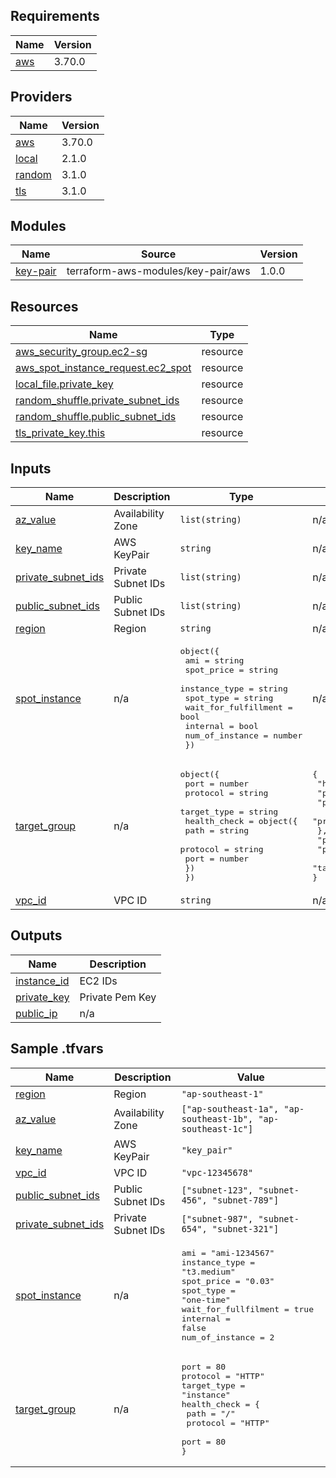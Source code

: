 <!-- BEGIN_TF_DOCS -->
## Requirements

| Name | Version |
|------|---------|
| <a name="requirement_aws"></a> [aws](#requirement\_aws) | 3.70.0 |

## Providers

| Name | Version |
|------|---------|
| <a name="provider_aws"></a> [aws](#provider\_aws) | 3.70.0 |
| <a name="provider_local"></a> [local](#provider\_local) | 2.1.0 |
| <a name="provider_random"></a> [random](#provider\_random) | 3.1.0 |
| <a name="provider_tls"></a> [tls](#provider\_tls) | 3.1.0 |

## Modules

| Name | Source | Version |
|------|--------|---------|
| <a name="module_key-pair"></a> [key-pair](#module\_key-pair) | terraform-aws-modules/key-pair/aws | 1.0.0 |

## Resources

| Name | Type |
|------|------|
| [aws_security_group.ec2-sg](https://registry.terraform.io/providers/hashicorp/aws/3.70.0/docs/resources/security_group) | resource |
| [aws_spot_instance_request.ec2_spot](https://registry.terraform.io/providers/hashicorp/aws/3.70.0/docs/resources/spot_instance_request) | resource |
| [local_file.private_key](https://registry.terraform.io/providers/hashicorp/local/latest/docs/resources/file) | resource |
| [random_shuffle.private_subnet_ids](https://registry.terraform.io/providers/hashicorp/random/latest/docs/resources/shuffle) | resource |
| [random_shuffle.public_subnet_ids](https://registry.terraform.io/providers/hashicorp/random/latest/docs/resources/shuffle) | resource |
| [tls_private_key.this](https://registry.terraform.io/providers/hashicorp/tls/latest/docs/resources/private_key) | resource |

## Inputs

| Name | Description | Type | Default | Required |
|------|-------------|------|---------|:--------:|
| <a name="input_az_value"></a> [az\_value](#input\_az\_value) | Availability Zone | `list(string)` | n/a | yes |
| <a name="input_key_name"></a> [key\_name](#input\_key\_name) | AWS KeyPair | `string` | n/a | yes |
| <a name="input_private_subnet_ids"></a> [private\_subnet\_ids](#input\_private\_subnet\_ids) | Private Subnet IDs | `list(string)` | n/a | yes |
| <a name="input_public_subnet_ids"></a> [public\_subnet\_ids](#input\_public\_subnet\_ids) | Public Subnet IDs | `list(string)` | n/a | yes |
| <a name="input_region"></a> [region](#input\_region) | Region | `string` | n/a | yes |
| <a name="input_spot_instance"></a> [spot\_instance](#input\_spot\_instance) | n/a | <pre>object({<br>    ami                  = string<br>    spot_price           = string<br>    instance_type        = string<br>    spot_type            = string<br>    wait_for_fulfillment = bool<br>    internal             = bool<br>    num_of_instance      = number<br>  })</pre> | n/a | yes |
| <a name="input_target_group"></a> [target\_group](#input\_target\_group) | n/a | <pre>object({<br>    port        = number<br>    protocol    = string<br>    target_type = string<br>    health_check = object({<br>      path     = string<br>      protocol = string<br>      port     = number<br>    })<br>  })</pre> | <pre>{<br>  "health_check": {<br>    "path": "/",<br>    "port": 80,<br>    "protocol": "HTTP"<br>  },<br>  "port": 80,<br>  "protocol": "HTTP",<br>  "target_type": "instance"<br>}</pre> | no |
| <a name="input_vpc_id"></a> [vpc\_id](#input\_vpc\_id) | VPC ID | `string` | n/a | yes |

## Outputs

| Name | Description |
|------|-------------|
| <a name="output_instance_id"></a> [instance\_id](#output\_instance\_id) | EC2 IDs |
| <a name="output_private_key"></a> [private\_key](#output\_private\_key) | Private Pem Key |
| <a name="output_public_ip"></a> [public\_ip](#output\_public\_ip) | n/a |
<!-- END_TF_DOCS -->


## Sample .tfvars

| Name | Description | Value |
|------|-------------|-------|
| <a name="input_region"></a> [region](#input\_region) | Region | `"ap-southeast-1"` |
| <a name="input_az_value"></a> [az\_value](#input\_az\_value) | Availability Zone | `["ap-southeast-1a", "ap-southeast-1b", "ap-southeast-1c"]` |
| <a name="input_key_name"></a> [key\_name](#input\_key\_name) | AWS KeyPair | `"key_pair"` |
| <a name="input_vpc_id"></a> [vpc\_id](#input\_vpc\_id) | VPC ID | `"vpc-12345678"` |
| <a name="input_public_subnet_ids"></a> [public\_subnet\_ids](#input\_public\_subnet\_ids) | Public Subnet IDs | `["subnet-123", "subnet-456", "subnet-789"]` |
| <a name="input_private_subnet_ids"></a> [private\_subnet\_ids](#input\_private\_subnet\_ids) | Private Subnet IDs | `["subnet-987", "subnet-654", "subnet-321"]` |
| <a name="input_spot_instance"></a> [spot\_instance](#input\_spot\_instance) | n/a | <pre>ami = "ami-1234567"<br>instance_type = "t3.medium"<br>spot_price = "0.03"<br>spot_type = "one-time"<br>wait_for_fullfilment = true<br>internal = false<br>num_of_instance = 2</pre> |
| <a name="input_target_group"></a> [target\_group](#input\_target\_group) | n/a | <pre>port = 80<br>protocol = "HTTP"<br>target_type = "instance"<br>health_check = {<br>  path = "/"<br>  protocol = "HTTP"<br>  port = 80<br>}</pre> |